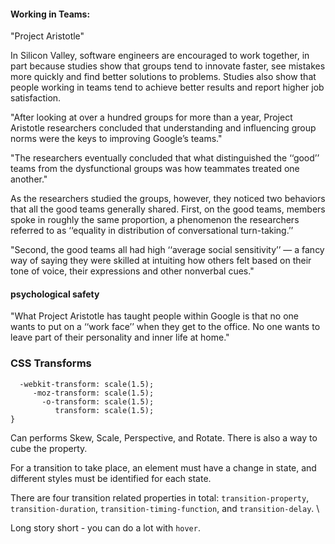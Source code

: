 #### Working in Teams:

"Project Aristotle"

In Silicon Valley, software engineers are encouraged to work together, in part because studies show that groups tend to innovate faster, see mistakes more quickly and find better solutions to problems. 
Studies also show that people working in teams tend to achieve better results and report higher job satisfaction.

"After looking at over a hundred groups for more than a year, Project Aristotle researchers concluded that understanding and influencing group norms were the keys to improving Google’s teams."

"The researchers eventually concluded that what distinguished the ‘‘good’’ teams from the dysfunctional groups was how teammates treated one another."

As the researchers studied the groups, however, they noticed two behaviors that all the good teams generally shared. First, on the good teams, members spoke in roughly the same proportion, a phenomenon the researchers referred to as ‘‘equality in distribution of conversational turn-taking.’’

"Second, the good teams all had high ‘‘average social sensitivity’’ — a fancy way of saying they were skilled at intuiting how others felt based on their tone of voice, their expressions and other nonverbal cues."

#### psychological safety

"What Project Aristotle has taught people within Google is that no one wants to put on a ‘‘work face’’ when they get to the office. No one wants to leave part of their personality and inner life at home."



### CSS Transforms

```div {
  -webkit-transform: scale(1.5);
     -moz-transform: scale(1.5);
       -o-transform: scale(1.5);
          transform: scale(1.5);
}
```

Can performs Skew, Scale, Perspective, and Rotate.
There is also a way to cube the property.

For a transition to take place, an element must have a change in state, and different styles must be identified for each state. 

There are four transition related properties in total:
```transition-property```, ```transition-duration```, ```transition-timing-function```, and ```transition-delay```. \

Long story short - you can do a lot with ```hover```.
